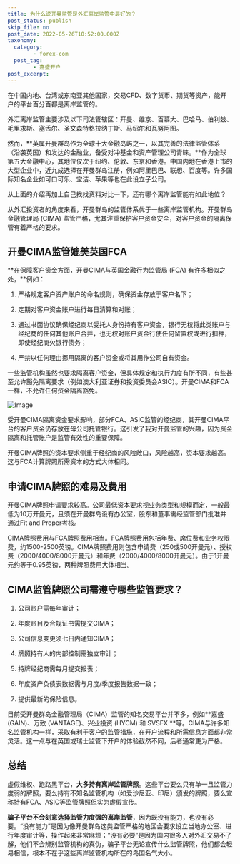```yaml
---
title: 为什么说开曼监管是外汇离岸监管中最好的？
post_status: publish
skip_file: no
post_date: 2022-05-26T10:52:00.000Z
taxonomy:
  category:
        - forex-com
  post_tag:
        - 嘉盛开户
post_excerpt: 
---
```

在中国内地、台湾或东南亚其他国家，交易CFD、数字货币、期货等资产，能开户的平台百分百都是离岸监管的。

外汇离岸监管主要涉及以下司法管辖区：开曼、维京、百慕大、巴哈马、伯利兹、毛里求斯、塞舌尔、圣文森特格拉纳丁斯、马绍尔和瓦努阿图。

然而，**英属开曼群岛作为全球十大金融岛屿之一，以其完善的法律监管体系（沿袭英国）和发达的金融业，备受对冲基金和资产管理公司青睐。**作为全球第五大金融中心，其地位仅次于纽约、伦敦、东京和香港。中国内地在香港上市的大型企业中，近九成选择在开曼群岛注册，例如阿里巴巴、联想、百度等。许多国际知名企业如可口可乐、宝洁、苹果等也在此设立子公司。

从上面的介绍再加上自己找找资料对比一下，还有哪个离岸监管能有如此地位？

从外汇投资者的角度来看，开曼群岛的监管体系优于一些离岸监管机构。开曼群岛金融管理局 (CIMA) 监管严格，尤其注重保护客户资金安全，对客户资金的隔离保管有着严格的要求。

## 开曼CIMA监管媲美英国FCA

**在保障客户资金方面，开曼CIMA与英国金融行为监管局 (FCA) 有许多相似之处，**例如：

1. 严格规定客户资产账户的命名规则，确保资金存放于客户名下；

1. 定期对客户资金账户进行每日清算和对账；

1. 通过书面协议确保经纪商以受托人身份持有客户资金，银行无权将此类账户与经纪商的任何其他账户合并，也无权对账户资金行使任何留置权或进行扣押，即使经纪商欠银行债务；

1. 严禁以任何理由挪用隔离的客户资金或将其用作公司自有资金。

一些监管机构虽然也要求隔离客户资金，但具体规定和执行力度有所不同，有些甚至允许豁免隔离要求（例如澳大利亚证券和投资委员会ASIC）。开曼CIMA和FCA一样，不允许任何资金隔离豁免。

![Image](https://prod-files-secure.s3.us-west-2.amazonaws.com/39ed1227-6d7d-4570-be36-9ccd4a2c4241/bd849744-3fcb-4a37-8312-357962c8f065/image.png?X-Amz-Algorithm=AWS4-HMAC-SHA256&X-Amz-Content-Sha256=UNSIGNED-PAYLOAD&X-Amz-Credential=ASIAZI2LB466SBIYRQHJ%2F20250907%2Fus-west-2%2Fs3%2Faws4_request&X-Amz-Date=20250907T101347Z&X-Amz-Expires=3600&X-Amz-Security-Token=IQoJb3JpZ2luX2VjEDoaCXVzLXdlc3QtMiJHMEUCIQCDl5bPlagkZo7q4XrOG7FawEGQVghrdxvfkc%2FzUd8pOAIgfQ0Bs7ApvxEPyOFnFvvWspU1yn2D79FBrDstgr30qRgqiAQIo%2F%2F%2F%2F%2F%2F%2F%2F%2F%2F%2FARAAGgw2Mzc0MjMxODM4MDUiDFIV1FugBqh7k3XFaCrcA3wfRiWDJx1Hsr1HtDMNQ1qH%2BpcCq3s5vYPCnP57N0vad%2B7%2BbyMgpx34dQWvXRFOP71VZP3ebKqJKJcyjhydOYcig%2Byj3Hniw5b5VsL3YrHEcl7RCRiniCkoIH8KdotWXKsUw1sJivANAul0q3VWj96i5St2%2B8QKw%2BYgwosQkNCqxwTxdHircsE9u5DvcZ70hYdVXxP9dRAHtpplbgpScPGty9KJ8aTr9NXlhMqZ9324LKIRsT1iHxW5ILS6hseQbw0gWTNh6%2B%2FEhYJkzS06ea4lEBWs1pU7MQBv6MGJqOWRtLwX1FIWXhQPzVwgKrQ6etqTcJsddhqIvDM2fNj8NKxQ33Ayl%2BpyHNMVYRiROABLfYf7SqubWYiBJJDHNMhIfULmHw1B7NmWkxF%2FVSTBVKlHGRavylhdAw%2FhgfBdA4QNHN8u3Dg1gb9ugpB%2BBitBI%2Fu8%2F8RVqIu0khvoOkMNcMKqFYjTNGDXIzzetef%2FK5HVbfNVHQcxr%2BgvP2dhW%2BznrbuDfNsl8ogCKPyHiFO5ObgLE51Yo6FBWkE8pAEBzniW5mSVV%2BBZ3WbR3zqNlCflYe0TvoEwDgL%2Bn9%2BeoKjobZf2ARhn9praUkBn%2Fke%2F%2F%2B%2BF2P4xkD7OWF6KVZgOMIOs9cUGOqUBtMcoUZvmqFxNwJx9%2B%2FqpEm0ubGdJo9quTpUtNX4xL37MlOh4v57kdLwcwXMiAiE5bSlrM8jU59ovUAnRNkSB0tiUKwCfx8LOSkd11CBurxYu9N9kNC2WRfoeQ%2FNbNBCmwa%2BcMsnuk8nDy41AW%2Ba3YwOyPchMxtHbbxKpwalExIkFwOJxsri5wmwl5O7BR4h4ssAmAOcmeTy8dAMKfql9Fetj76oQ&X-Amz-Signature=3a07533be7323df449803293a53560b1a6ecc8406977f581f01b0cb76273ade3&X-Amz-SignedHeaders=host&x-amz-checksum-mode=ENABLED&x-id=GetObject)

受开曼CIMA隔离资金要求影响，部分FCA、ASIC监管的经纪商，其开曼CIMA平台的客户资金仍存放在母公司托管银行。这引发了我对开曼监管的兴趣，因为资金隔离和托管账户是监管有效性的重要保障。

开曼CIMA牌照的资本要求侧重于经纪商的风险敞口，风险越高，资本要求越高。这与FCA计算牌照所需资本的方式大体相同。

## **申请CIMA牌照的难易及费用**

开曼CIMA牌照申请要求较高。公司最低资本要求视业务类型和规模而定，一般最低为10万开曼元，且须在开曼群岛设有办公室，股东和董事需经监管部门批准并通过Fit and Proper考核。

CIMA牌照费用与FCA牌照费用相当。FCA牌照费用包括年费、席位费和业务权限费，约1500-2500英镑。CIMA牌照费用则包含申请费（250或500开曼元）、授权费（2000/4000/8000开曼元）和年费（2000/4000/8000开曼元）。由于1开曼元约等于0.95英镑，两种牌照费用大体相当。

## CIMA监管牌照公司需遵守哪些监管要求？

1. 公司账户需每年审计；

1. 年度账目及合规证书需提交CIMA；

1. 公司信息变更须七日内通知CIMA；

1. 牌照持有人的内部控制需独立审计；

1. 持牌经纪商需每月提交报表；

1. 年度资产负债表数据需与月度/季度报告数据一致；

1. 提供最新的保险信息。

目前受开曼群岛金融管理局（CIMA）监管的知名交易平台并不多，例如**嘉盛 (GAIN)、万致 (VANTAGE)、兴业投资 (HYCM) 和 SVSFX **等。CIMA与许多知名监管机构一样，采取有利于客户的监管措施，在开户流程和所需信息方面都非常灵活。这一点与在英国或瑞士监管下开户的体验截然不同，后者通常更为严格。

## 总结

虚假维权、跑路黑平台，**大多持有离岸监管牌照**。这些平台要么只有单一且监管力度弱的牌照，要么持有不知名监管机构（如爱沙尼亚、印尼）颁发的牌照，要么宣称持有FCA、ASIC等监管牌照但实为虚假宣传。

**骗子平台不会刻意选择监管力度强的离岸监管**，因为既没有能力，也没有必要。“没有能力”是因为像开曼群岛这类监管严格的地区会要求设立当地办公室、进行年度审计等，操作起来非常麻烦；“没有必要”是因为国内很多人对外汇交易不了解，他们不会辨别监管机构的真伪，骗子平台无论宣传什么监管牌照，他们都会轻易相信，根本不在乎这些离岸监管机构所在的岛国名气大小。